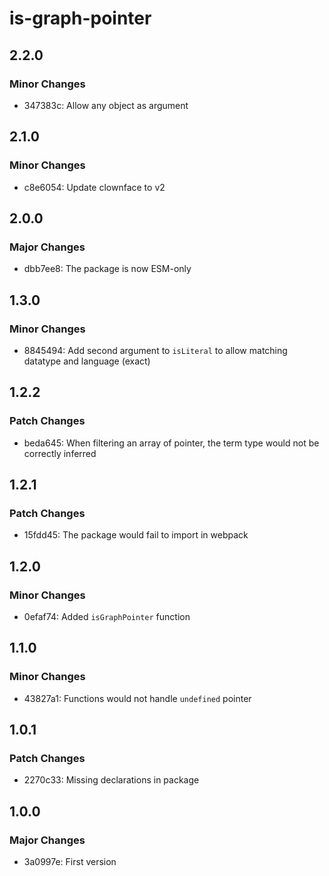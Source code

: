 # is-graph-pointer

## 2.2.0

### Minor Changes

- 347383c: Allow any object as argument

## 2.1.0

### Minor Changes

- c8e6054: Update clownface to v2

## 2.0.0

### Major Changes

- dbb7ee8: The package is now ESM-only

## 1.3.0

### Minor Changes

- 8845494: Add second argument to `isLiteral` to allow matching datatype and language (exact)

## 1.2.2

### Patch Changes

- beda645: When filtering an array of pointer, the term type would not be correctly inferred

## 1.2.1

### Patch Changes

- 15fdd45: The package would fail to import in webpack

## 1.2.0

### Minor Changes

- 0efaf74: Added `isGraphPointer` function

## 1.1.0

### Minor Changes

- 43827a1: Functions would not handle `undefined` pointer

## 1.0.1

### Patch Changes

- 2270c33: Missing declarations in package

## 1.0.0

### Major Changes

- 3a0997e: First version
